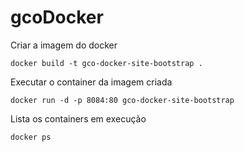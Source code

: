 # gcoDocker


Criar a imagem do docker 
```
docker build -t gco-docker-site-bootstrap .
```

Executar o container da imagem criada
```
docker run -d -p 8084:80 gco-docker-site-bootstrap
```

Lista os containers em execução
```
docker ps
```


